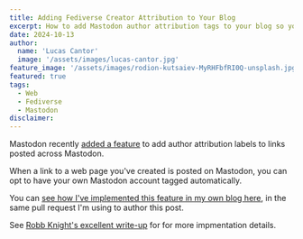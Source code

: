 ```yaml
---
title: Adding Fediverse Creator Attribution to Your Blog
excerpt: How to add Mastodon author attribution tags to your blog so your account gets tagged when links are shared on the fediverse.
date: 2024-10-13
author:
  name: 'Lucas Cantor'
  image: '/assets/images/lucas-cantor.jpg'
feature_image: '/assets/images/rodion-kutsaiev-MyRHFbfRI0Q-unsplash.jpg'
featured: true
tags:
  - Web
  - Fediverse
  - Mastodon
disclaimer:
---
```


Mastodon recently [added a feature](https://blog.joinmastodon.org/2024/07/highlighting-journalism-on-mastodon/) to add author attribution labels to links posted across Mastodon.

When a link to a web page you've created is posted on Mastodon, you can opt to have your own Mastodon account tagged automatically.

You can [see how I've implemented this feature in my own blog here](https://github.com/lucascantor/blog.lucascantor.com/pull/91), in the same pull request I'm using to author this post.

See [Robb Knight's excellent write-up](https://rknight.me/blog/setting-up-mastodon-author-tags/) for for more impmentation details.
